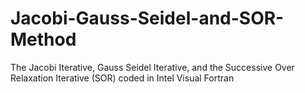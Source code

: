 # Jacobi-Gauss-Seidel-and-SOR-Method
The Jacobi Iterative, Gauss Seidel Iterative, and the Successive Over Relaxation Iterative (SOR) coded in Intel Visual Fortran
